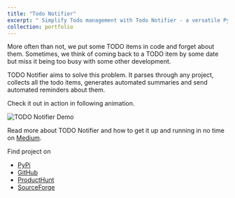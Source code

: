 ```yaml
---
title: "Todo Notifier"
excerpt: " Simplify Todo management with Todo Notifier - a versatile Python library that generates automated summaries and sends reminders via email, SNS, SES & more.<br/><img src='/images/todonotifier.png' width='50%'>"
collection: portfolio
---
```


More often than not, we put some TODO items in code and forget about them. Sometimes, we
think of coming back to a TODO item by some date but miss it being too busy with some
other development.

TODO Notifier aims to solve this problem. It parses through any project, collects all
the todo items, generates automated summaries and send automated reminders about them.

Check it out in action in following animation.

![TODO Notifier Demo](https://user-images.githubusercontent.com/37182127/242261144-73f4b642-f4ac-4462-a2d7-0fe8f5836aca.gif)

Read more about TODO Notifier and how to get it up and running in no time on
[Medium](https://at-k.medium.com/streamline-your-todos-with-todo-notifier-for-python-projects-6f95c03a2d34).

Find project on

- [PyPi](https://pypi.org/project/todonotifier/)
- [GitHub](https://github.com/ashu-tosh-kumar/todo_notifier)
- [ProductHunt](https://www.producthunt.com/posts/todo-notifier)
- [SourceForge](https://sourceforge.net/projects/todo-notifier/)
